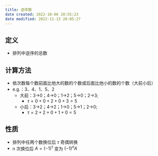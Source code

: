 ```yaml
---
title: 逆序数
date created: 2022-10-06 20:55:23
date modified: 2022-11-13 20:05:27
---
```


## 定义

- 排列中逆序的总数

## 计算方法

- 依次数每个数前面比他大的数的个数或后面比他小的数的个数（大前小后）
- e.g.：3、4、1、5、2
	- 大前：3->0；4->0；1->2；5->0；2->3;
		- $\tau=0+0+2+0+3=5$
	- 小后：3->2；4->2；1->0；5->1；2->0;
		- $\tau=2+2+0+1+0=5$

## 性质

- 排列中任两个数换位后 $\tau$ 奇偶转换
- n 次换位后 $A=(-1)^\tau$ 变为 $(-1)^nA$
